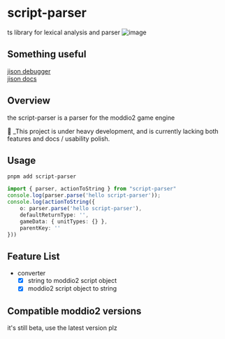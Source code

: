 # script-parser
ts library for lexical analysis and parser
![image](https://github.com/moddio/script-parser/assets/42713208/e56e4345-6903-477f-9507-08fe606612a7)

## Something useful
[jison debugger](https://nolanlawson.github.io/jison-debugger/)  
[jison docs](https://gerhobbelt.github.io/jison/docs/)

## Overview
the script-parser is a parser for the moddio2 game engine

🚧 _This project is under heavy development, and is currently lacking both features and docs / usability polish.

## Usage
```
pnpm add script-parser
```

```typescript
import { parser, actionToString } from "script-parser"
console.log(parser.parse('hello script-parser'));
console.log(actionToString({
    o: parser.parse('hello script-parser'),
    defaultReturnType: '',
    gameData: { unitTypes: {} },
    parentKey: ''
}))
```

## Feature List
- converter 
  - [x] string to moddio2 script object
  - [x] moddio2 script object to string

## Compatible moddio2 versions
it's still beta, use the latest version plz
